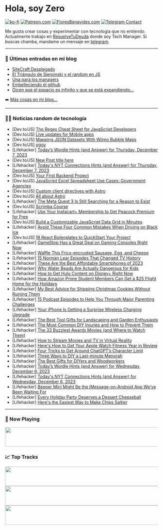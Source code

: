 # Hola, soy Zero

[![ko-fi](https://ko-fi.com/img/githubbutton_sm.svg)](https://ko-fi.com/J3J4N0LUK)
[![Patreon.com](https://img.shields.io/endpoint.svg?url=https%3A%2F%2Fshieldsio-patreon.vercel.app%2Fapi%3Fusername%3Dzerodragon%26type%3Dpatrons&style=for-the-badge)](https://patreon.com/zerodragon)
[![FloresBenavides.com](https://img.shields.io/website?down_message=oops&label=MiBlog&style=for-the-badge&up_message=online&url=https%3A%2F%2Ffloresbenavides.com)](https://floresbenavides.com)
[![Telegram Contact](https://img.shields.io/badge/escr%C3%ADbeme-ZeroDragon-%2326A5E4?style=for-the-badge&logo=telegram)](https://t.me/zerodragon)

Me gusta crear cosas y experimentar con tecnología que no entiendo.
Actualmente trabajo en [ResuelveTuDeuda](http://github.com/resuelve) donde soy Tech Manager.
Si buscas chamba, mandame un mensaje en [telegram](https://t.me/zerodragon).

---

### 📕 Últimas entradas en mi blog
<!-- BLOG-POST-LIST:START -->
- [SiteCraft Desplegado](https://floresbenavides.com/sitecraft-desplegado/)
- [El Triángulo de Sierpinski y el random en JS](https://floresbenavides.com/el-triangulo-de-sierpinski-y-el-random-en-js/)
- [Una para los managers](https://floresbenavides.com/una-para-los-managers/)
- [Embelleciendo el github](https://floresbenavides.com/embelleciendo-el-github/)
- [Dicen que el espacio es infinito y que se está expandiendo…](https://floresbenavides.com/dicen-que-el-espacio-es-infinito-y-que-se-esta-expandiendo/)
<!-- BLOG-POST-LIST:END -->

➡️ [Más cosas en mi blog...](https://floresbenavides.com)

---

### 👨‍💻 Noticias random de tecnología
<!-- TECH-POSTS:START -->
- [Dev.to/JS] [The Regex Cheat Sheet for JavaScript Developers](https://dev.to/sohanemon/the-regex-cheat-sheet-for-javascript-developers-2pgf)
- [Dev.to/JS] [Live updates for Mobile apps](https://dev.to/riderx/live-updates-for-capacitor-2hpi)
- [Dev.to/JS] [Mapping JSON Datasets With Wijmo Bubble Maps](https://dev.to/mescius/mapping-json-datasets-with-wijmo-bubble-maps-3m3a)
- [Dev.to/JS] [oggy](https://dev.to/aomine4220/oggy-1nel)
- [Lifehacker] [Today’s Wordle Hints &lpar;and Answer&rpar; for Thursday, December 7, 2023](https://lifehacker.com/entertainment/wordle-answer-today-december-7-2023)
- [Dev.to/JS] [New Post title here](https://dev.to/aomine4220/new-post-title-here-p3a)
- [Lifehacker] [Today&#39;s NYT Connections Hints &lpar;and Answer&rpar; for Thursday, December 7, 2023](https://lifehacker.com/entertainment/nyt-connections-answer-today-december-7-2023)
- [Dev.to/JS] [Your First Backend Project](https://dev.to/adjeijrdev/your-first-backend-project-20gl)
- [Dev.to/JS] [JavaScript Excel Spreadsheet Use Cases: Government Agencies](https://dev.to/mescius/javascript-excel-spreadsheet-use-cases-government-agencies-3hf7)
- [Dev.to/JS] [Custom client directives with Astro](https://dev.to/nguyen/custom-client-directives-with-astro-4p5k)
- [Dev.to/JS] [All about Astro](https://dev.to/nguyen/all-about-astro-1j7)
- [Lifehacker] [The Meta Quest 3 Is Still Searching for a Reason to Exist](https://lifehacker.com/tech/meta-quest-3-review-still-searching-for-a-reason-to-exist)
- [Dev.to/JS] [Scrimba Course](https://dev.to/dave_khadka_50ffa7b50696c/scrimba-course-10ah)
- [Lifehacker] [Use Your Instacart+ Membership to Get Peacock Premium for Free](https://lifehacker.com/entertainment/free-peacock-premium-instacart-membership)
- [Dev.to/JS] [Build a Customizable JavaScript Data Grid in Minutes](https://dev.to/mescius/build-a-customizable-javascript-data-grid-in-minutes-248o)
- [Lifehacker] [Avoid These Four Common Mistakes When Driving on Black Ice](https://lifehacker.com/travel/black-ice-driving-tips-and-mistakes)
- [Dev.to/JS] [18 React Boilerplates to QuickStart Your Project](https://dev.to/opensourcee/19-react-boilerplates-to-quickstart-your-project-56ge)
- [Lifehacker] [GameStop Has a Great Deal on Gaming Consoles Right Now](https://lifehacker.com/entertainment/gamestop-deal-ps5-xbox-nintendo-switch)
- [Lifehacker] [Waffle This Frico-encrusted Sausage, Egg, and Cheese](https://lifehacker.com/food-drink/frico-encrusted-sausage-egg-and-cheese-waffle-sandwich)
- [Lifehacker] [15 Norman Lear Episodes That Changed TV History](https://lifehacker.com/15-norman-lear-episodes-that-changed-tv-history-1849337456)
- [Lifehacker] [These Are the Best Affordable Smartphones of 2023](https://lifehacker.com/tech/the-best-affordable-smartphones-2023)
- [Lifehacker] [Why Water Beads Are Actually Dangerous for Kids](https://lifehacker.com/family/why-water-beads-are-dangerous-for-kids)
- [Lifehacker] [How to Get Hulu Content on Disney+ Right Now](https://lifehacker.com/entertainment/hulu-on-disney-plus)
- [Lifehacker] [How Amazon Prime Student Members Can Get a $25 Flight Home for the Holidays](https://lifehacker.com/travel/amazon-prime-student-25-dollar-holiday-flights-giveaway)
- [Lifehacker] [My Best Advice for Shipping Christmas Cookies Without Ruining Them](https://lifehacker.com/food-drink/best-ways-to-ship-cookies)
- [Lifehacker] [15 Podcast Episodes to Help You Through Major Parenting Challenges](https://lifehacker.com/family/the-best-parenting-podcast-episodes-for-every-milestone)
- [Lifehacker] [Your iPhone Is Getting a Surprise Wireless Charging Upgrade](https://lifehacker.com/tech/your-iphone-is-getting-qi2-compatible-charging)
- [Lifehacker] [The Best Tool Gifts for Landscaping and Garden Enthusiasts](https://lifehacker.com/home/best-tool-gifts-for-landscaping-and-garden-enthusiasts)
- [Lifehacker] [The Most Common DIY Injuries and How to Prevent Them](https://lifehacker.com/home/avoid-these-common-diy-injuries)
- [Lifehacker] [The 33 Buzziest Awards Movies &lpar;and Where to Watch Them&rpar;](https://lifehacker.com/entertainment/best-awards-movies)
- [Lifehacker] [How to Stream Movies and TV in Virtual Reality](https://lifehacker.com/how-to-stream-movies-and-tv-in-virtual-reality-1848340674)
- [Lifehacker] [Here&#39;s How to Get Your Apple Watch Fitness Year in Review](https://lifehacker.com/tech/apple-watch-fitness-year-in-review)
- [Lifehacker] [Four Tricks to Get Around ChatGPT’s Character Limit](https://lifehacker.com/tech/four-ways-to-get-around-chatgpts-character-limit)
- [Lifehacker] [Three Ways to DIY a Last-minute Menorah](https://lifehacker.com/home/diy-a-last-minute-menorah-for-hannukah)
- [Lifehacker] [The Best Gifts for DIYers and Woodworkers](https://lifehacker.com/home/tool-gifts-for-diy-woodworkers)
- [Lifehacker] [Today’s Wordle Hints &lpar;and Answer&rpar; for Wednesday, December 6, 2023](https://lifehacker.com/entertainment/wordle-answer-today-december-6-2023)
- [Lifehacker] [Today&#39;s NYT Connections Hints &lpar;and Answer&rpar; for Wednesday, December 6, 2023](https://lifehacker.com/entertainment/nyt-connections-answer-today-december-6-2023)
- [Lifehacker] [Beeper Mini Might Be the iMessage-on-Android App We’ve Been Waiting For](https://lifehacker.com/tech/beeper-mini-imessage-on-android-app)
- [Lifehacker] [Every Holiday Party Deserves a Dessert Cheeseball](https://lifehacker.com/every-holiday-party-deserves-a-dessert-cheeseball-1849916116)
- [Lifehacker] [Here&#39;s the Easiest Way to Make Chips Saltier](https://lifehacker.com/food-drink/easiest-way-to-make-chips-saltier)<!-- TECH-POSTS:END -->

---

### 🎵 Now Playing
<a href="https://spotify-now-playing-dun.vercel.app/now-playing?open"><img src="https://spotify-now-playing-dun.vercel.app/now-playing" width="540" height="64"></a>

### 📈 Top Tracks
<a href="https://spotify-now-playing-dun.vercel.app/top-tracks?i=1&open"><img src="https://spotify-now-playing-dun.vercel.app/top-tracks?i=1" width="540" height="64"></a>
<a href="https://spotify-now-playing-dun.vercel.app/top-tracks?i=2&open"><img src="https://spotify-now-playing-dun.vercel.app/top-tracks?i=2" width="540" height="64"></a>
<a href="https://spotify-now-playing-dun.vercel.app/top-tracks?i=3&open"><img src="https://spotify-now-playing-dun.vercel.app/top-tracks?i=3" width="540" height="64"></a>
